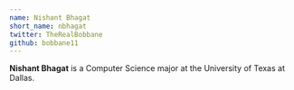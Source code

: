 ```yaml
---
name: Nishant Bhagat
short_name: nbhagat
twitter: TheRealBobbane
github: bobbane11
---
```


**Nishant Bhagat** is a Computer Science major at the University of Texas at Dallas.